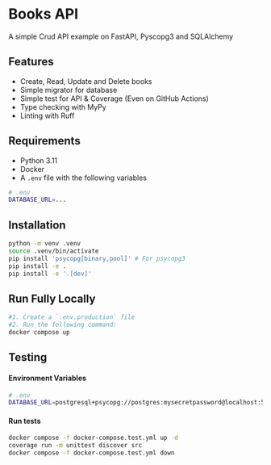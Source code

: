 # Books API

A simple Crud API example on FastAPI, Pyscopg3 and SQLAlchemy

## Features

- Create, Read, Update and Delete books
- Simple migrator for database
- Simple test for API & Coverage (Even on GitHub Actions)
- Type checking with MyPy
- Linting with Ruff

## Requirements

- Python 3.11
- Docker
- A `.env` file with the following variables

```sh
# .env
DATABASE_URL=...
```

## Installation

```sh
python -m venv .venv
source .venv/bin/activate
pip install 'psycopg[binary,pool]' # For psycopg3
pip install -e .
pip install -e '.[dev]'
```

## Run Fully Locally

```sh
#1. Create a `.env.production` file
#2. Run the following command:
docker compose up
```

## Testing

#### Environment Variables

```sh
# .env
DATABASE_URL=postgresql+psycopg://postgres:mysecretpassword@localhost:5432/postgres
```

#### Run tests

```sh
docker compose -f docker-compose.test.yml up -d
coverage run -m unittest discover src
docker compose -f docker-compose.test.yml down
```

